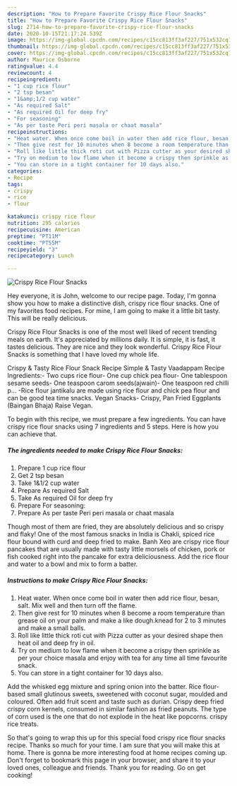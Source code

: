 ```yaml
---
description: "How to Prepare Favorite Crispy Rice Flour Snacks"
title: "How to Prepare Favorite Crispy Rice Flour Snacks"
slug: 2714-how-to-prepare-favorite-crispy-rice-flour-snacks
date: 2020-10-15T21:17:24.539Z
image: https://img-global.cpcdn.com/recipes/c15cc813ff3af227/751x532cq70/crispy-rice-flour-snacks-recipe-main-photo.jpg
thumbnail: https://img-global.cpcdn.com/recipes/c15cc813ff3af227/751x532cq70/crispy-rice-flour-snacks-recipe-main-photo.jpg
cover: https://img-global.cpcdn.com/recipes/c15cc813ff3af227/751x532cq70/crispy-rice-flour-snacks-recipe-main-photo.jpg
author: Maurice Osborne
ratingvalue: 4.4
reviewcount: 4
recipeingredient:
- "1 cup rice flour"
- "2 tsp besan"
- "1&amp;1/2 cup water"
- "As required Salt"
- "As required Oil for deep fry"
- "For seasoning"
- "As per taste Peri peri masala or chaat masala"
recipeinstructions:
- "Heat water. When once come boil in water then add rice flour, besan, salt. Mix well and then turn off the flame."
- "Then give rest for 10 minutes when 8 become a room temperature than grease oil on your palm and make a like dough.knead for 2 to 3 minutes and make a small balls."
- "Roll like little thick roti cut with Pizza cutter as your desired shape then heat oil and deep fry in oil."
- "Try on medium to low flame when it become a crispy then sprinkle as per your choice masala and enjoy with tea for any time all time favourite snack."
- "You can store in a tight container for 10 days also."
categories:
- Recipe
tags:
- crispy
- rice
- flour

katakunci: crispy rice flour 
nutrition: 295 calories
recipecuisine: American
preptime: "PT11M"
cooktime: "PT55M"
recipeyield: "3"
recipecategory: Lunch

---
```



![Crispy Rice Flour Snacks](https://img-global.cpcdn.com/recipes/c15cc813ff3af227/751x532cq70/crispy-rice-flour-snacks-recipe-main-photo.jpg)

Hey everyone, it is John, welcome to our recipe page. Today, I'm gonna show you how to make a distinctive dish, crispy rice flour snacks. One of my favorites food recipes. For mine, I am going to make it a little bit tasty. This will be really delicious.

Crispy Rice Flour Snacks is one of the most well liked of recent trending meals on earth. It's appreciated by millions daily. It is simple, it is fast, it tastes delicious. They are nice and they look wonderful. Crispy Rice Flour Snacks is something that I have loved my whole life.

Crispy &amp; Tasty Rice Flour Snack Recipe Simple &amp; Tasty Vaadappam Recipe  Ingredients:- Two cups rice flour- One cup chick pea flour- One tablespoon sesame seeds- One teaspoon carom seeds(ajwain)- One teaspoon red chilli p… -Rice flour jantikalu are made using rice flour and chick pea flour and can be good tea time snacks. Vegan Snacks- Crispy, Pan Fried Eggplants (Baingan Bhaja) Raise Vegan.


To begin with this recipe, we must prepare a few ingredients. You can have crispy rice flour snacks using 7 ingredients and 5 steps. Here is how you can achieve that.

<!--inarticleads1-->

##### The ingredients needed to make Crispy Rice Flour Snacks:

1. Prepare 1 cup rice flour
1. Get 2 tsp besan
1. Take 1&amp;1/2 cup water
1. Prepare As required Salt
1. Take As required Oil for deep fry
1. Prepare For seasoning:
1. Prepare As per taste Peri peri masala or chaat masala


Though most of them are fried, they are absolutely delicious and so crispy and flaky! One of the most famous snacks in India is Chakli, spiced rice flour bound with curd and deep fried to make. Banh Xeo are crispy rice flour pancakes that are usually made with tasty little morsels of chicken, pork or fish cooked right into the pancake for extra deliciousness. Add the rice flour and water to a bowl and mix to form a batter. 

<!--inarticleads2-->

##### Instructions to make Crispy Rice Flour Snacks:

1. Heat water. When once come boil in water then add rice flour, besan, salt. Mix well and then turn off the flame.
1. Then give rest for 10 minutes when 8 become a room temperature than grease oil on your palm and make a like dough.knead for 2 to 3 minutes and make a small balls.
1. Roll like little thick roti cut with Pizza cutter as your desired shape then heat oil and deep fry in oil.
1. Try on medium to low flame when it become a crispy then sprinkle as per your choice masala and enjoy with tea for any time all time favourite snack.
1. You can store in a tight container for 10 days also.


Add the whisked egg mixture and spring onion into the batter. Rice flour-based small glutinous sweets, sweetened with coconut sugar, moulded and coloured. Often add fruit scent and taste such as durian. Crispy deep fried crispy corn kernels, consumed in similar fashion as fried peanuts. The type of corn used is the one that do not explode in the heat like popcorns. crispy rice treats. 

So that's going to wrap this up for this special food crispy rice flour snacks recipe. Thanks so much for your time. I am sure that you will make this at home. There is gonna be more interesting food at home recipes coming up. Don't forget to bookmark this page in your browser, and share it to your loved ones, colleague and friends. Thank you for reading. Go on get cooking!
